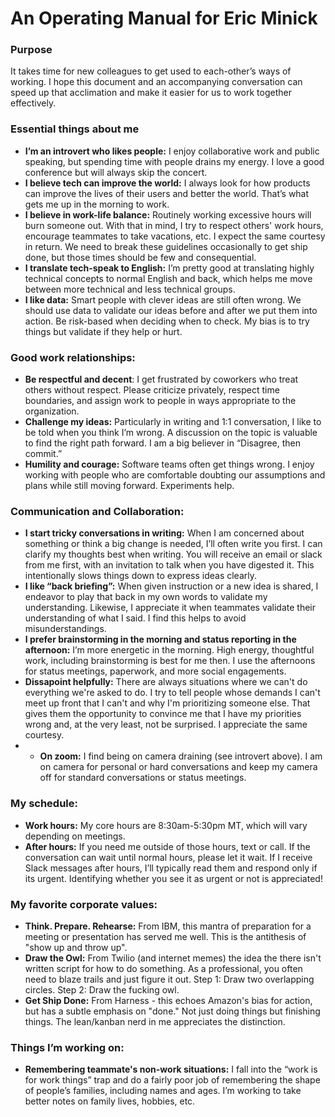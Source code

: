 
# An Operating Manual for Eric Minick

### Purpose
It takes time for new colleagues to get used to each-other’s ways of working. I hope this document and an accompanying conversation can speed up that acclimation and make it easier for us to work together effectively.

### Essential things about me
*	**I’m an introvert who likes people:** I enjoy collaborative work and public speaking, but spending time with people drains my energy. I love a good conference but will always skip the concert.
*	**I believe tech can improve the world:** I always look for how products can improve the lives of their users and better the world. That’s what gets me up in the morning to work.
* **I believe in work-life balance:** Routinely working excessive hours will burn someone out. With that in mind, I try to respect others' work hours, encourage teammates to take vacations, etc. I expect the same courtesy in return. We need to break these guidelines occasionally to get ship done, but those times should be few and consequential. 
*	**I translate tech-speak to English:** I’m pretty good at translating highly technical concepts to normal English and back, which helps me move between more technical and less technical groups.
*	 **I like data:** Smart people with clever ideas are still often wrong. We should use data to validate our ideas before and after we put them into action. Be risk-based when deciding when to check. My bias is to try things but validate if they help or hurt.

### Good work relationships:
*	**Be respectful and decent**: I get frustrated by coworkers who treat others without respect. Please criticize privately, respect time boundaries, and assign work to people in ways appropriate to the organization.
*	**Challenge my ideas:** Particularly in writing and 1:1 conversation, I like to be told when you think I’m wrong. A discussion on the topic is valuable to find the right path forward. I am a big believer in “Disagree, then commit.”
*	**Humility and courage:** Software teams often get things wrong. I enjoy working with people who are comfortable doubting our assumptions and plans while still moving forward. Experiments help. 

### Communication and Collaboration:
*	**I start tricky conversations in writing:** When I am concerned about something or think a big change is needed, I’ll often write you first. I can clarify my thoughts best when writing. You will receive an email or slack from me first, with an invitation to talk when you have digested it. This intentionally slows things down to express ideas clearly.
*	**I like “back briefing”:** When given instruction or a new idea is shared, I endeavor to play that back in my own words to validate my understanding. Likewise, I appreciate it when teammates validate their understanding of what I said. I find this helps to avoid misunderstandings.
*	**I prefer brainstorming in the morning and status reporting in the afternoon:** I’m more energetic in the morning. High energy, thoughtful work, including brainstorming is best for me then. I use the afternoons for status meetings, paperwork, and more social engagements. 
*	**Dissapoint helpfully:** There are always situations where we can't do everything we're asked to do. I try to tell people whose demands I can't meet up front that I can't and why I'm prioritizing someone else. That gives them the opportunity to convince me that I have my priorities wrong and, at the very least, not be surprised. I appreciate the same courtesy.
*	*	**On zoom:** I find being on camera draining (see introvert above). I am on camera for personal or hard conversations and keep my camera off for standard conversations or status meetings.

### My schedule:
*	**Work hours:** My core hours are 8:30am-5:30pm MT, which will vary depending on meetings.
* **After hours:**  If you need me outside of those hours, text or call. If the conversation can wait until normal hours, please let it wait.  If I receive Slack messages after hours, I’ll typically read them and respond only if its urgent. Identifying whether you see it as urgent or not is appreciated!

### My favorite corporate values:
* **Think. Prepare. Rehearse:** From IBM, this mantra of preparation for a meeting or presentation has served me well. This is the antithesis of "show up and throw up".
* **Draw the Owl:** From Twilio (and internet memes) the idea the there isn't written script for how to do something. As a professional, you often need to blaze trails and just figure it out. Step 1: Draw two overlapping circles. Step 2: Draw the fucking owl.
*  **Get Ship Done:** From Harness - this echoes Amazon's bias for action, but has a subtle emphasis on "done." Not just doing things but finishing things. The lean/kanban nerd in me appreciates the distinction. 

### Things I’m working on:
*	**Remembering teammate's non-work situations:** I fall into the “work is for work things” trap and do a fairly poor job of remembering the shape of people’s families, including names and ages. I’m working to take better notes on family lives, hobbies, etc.
